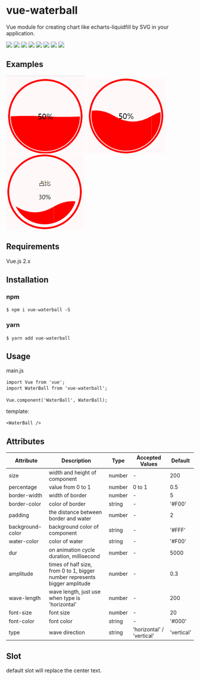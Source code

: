 # vue-waterball
Vue module for creating chart like echarts-liquidfill by SVG in your application.

![](https://img.shields.io/travis/Sunflowersmile/vue-waterball)
![](https://img.shields.io/npm/v/vue-waterball)
![](https://img.shields.io/github/package-json/v/Sunflowersmile/vue-waterball)
![](https://img.shields.io/bundlephobia/min/vue-waterball)
![](https://img.shields.io/bundlephobia/minzip/vue-waterball)
![](https://img.shields.io/npm/dw/vue-waterball)
![](https://img.shields.io/github/license/Sunflowersmile/vue-waterball)
![](https://img.shields.io/github/last-commit/Sunflowersmile/vue-waterball)

## Examples
![](./public/images/GIF.gif)
![](./public/images/GIF2.gif)
![](./public/images/GIF3.gif)

## Requirements
Vue.js 2.x


## Installation
### npm
```
$ npm i vue-waterball -S
```

### yarn
```
$ yarn add vue-waterball
```
## Usage
main.js
```
import Vue from 'vue';
import WaterBall from 'vue-waterball';

Vue.component('WaterBall', WaterBall);
```
template:
```
<WaterBall />
```
## Attributes
| Attribute        | Description                                                                | Type   | Accepted Values           | Default    |
| ---------------- | -------------------------------------------------------------------------- | ------ | ------------------------- | ---------- |
| size             | width and height of component                                              | number | -                         | 200        |
| percentage       | value from 0 to 1                                                          | number | 0 to 1                    | 0.5        |
| border-width     | width of border                                                            | number | -                         | 5          |
| border-color     | color of border                                                            | string | -                         | '#F00'     |
| padding          | the distance between border and water                                      | number | -                         | 2          |
| background-color | background color of component                                              | string | -                         | '#FFF'     |
| water-color      | color of water                                                             | string | -                         | '#F00'     |
| dur              | on animation cycle duration, millisecond                                   | number | -                         | 5000       |
| amplitude        | times of half size, from 0 to 1, bigger number represents bigger amplitude | number | -                         | 0.3        |
| wave-length      | wave length, just use when type is 'horizontal'                            | number | -                         | 200        |
| font-size        | font size                                                                  | number | -                         | 20         |
| font-color       | font color                                                                 | string | -                         | '#000'     |
| type             | wave direction                                                             | string | 'horizontal' / 'vertical' | 'vertical' |

## Slot
default slot will replace the center text.